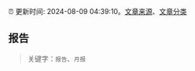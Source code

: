 :alarm_clock: 更新时间: 2024-08-09 04:39:10。[文章来源](/README.md)、[文章分类](/TAGS.md)

## 报告


> 关键字：`报告`、`月报`



